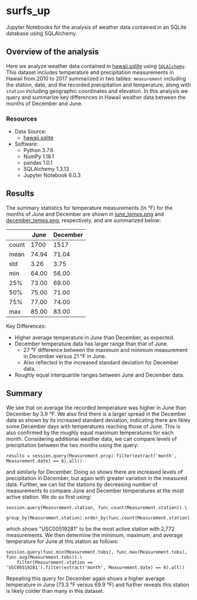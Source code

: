 # surfs_up
Jupyter Notebooks for the analysis of weather data contained in an SQLite database using SQLAlchemy.

## Overview of the analysis
Here we analyze weather data contained in [hawaii.sqlite](hawaii.sqlite) using [`SQLAlchemy`](https://www.sqlalchemy.org/). This dataset includes
temperature and precipitation measurements in Hawaii from 2010 to 2017 summarized in two tables: `measurement` including the station, date,
and the recorded precipitation and temperature, along with `station` including geographic coordinates and elevation. In this
analysis we query and summarize key differences in Hawaii weather data between the months of December and June.

### Resources
- Data Source:
  - [hawaii.sqlite](hawaii.sqlite)
- Software:
  - Python 3.7.6
  - NumPy 1.18.1
  - pandas 1.0.1
  - SQLAlchemy 1.3.13
  - Jupyter Notebook 6.0.3

## Results
The summary statistics for temperature measurements (in &deg;F) for the months of June and December are shown in
[june_temps.png](Resources/june_temps.png) and [december_temps.png](Resources/december_temps.png), respectively, and are
summarized below:

|        | June | December |
| ------ | ---- | -------- |
| count  | 1700 | 1517     |
| mean   | 74.94 | 71.04   |
| std   | 3.26 | 3.75   |
| min   | 64.00 | 56.00   |
| 25%   | 73.00 | 69.00   |
| 50%   | 75.00 | 71.00   |
| 75%   | 77.00 | 74.00   |
| max   | 85.00 | 83.00   |

Key Differences:
- Higher average temperature in June than December, as expected.
- December temperature data has larger range than that of June.
  - 27 &deg;F difference between the maximum and minimum measurement in December versus 21 &deg;F in June.
  - Also reflected in the increased standard deviation for December data.
- Roughly equal interquartile ranges between June and December data.

## Summary
We see that on average the recorded temperature was higher in June than December by 3.9 &deg;F. We also find there is a larger spread in the
December data as shown by its increased standard deviation, indicating there are likley some December days with temperatures reaching those
of June. This is also confirmed by the roughly equal maximum temperatures for each month. Considering additional weather data, we can compare
levels of precipitation between the two months using the query:
```
results = session.query(Measurement.prcp).filter(extract('month', Measurement.date) == 6).all()
```
and similarly for December. Doing so shows there are increased levels of precipitation in December, but again with greater variation in the measured
data. Further, we can list the stations by decreasing number of measurements to compare June and December temperatures at the most active station.
We do so first using:
```
session.query(Measurement.station, func.count(Measurement.station)).\
    group_by(Measurement.station).order_by(func.count(Measurement.station).desc()).all()
```
which shows "USC00519281" to be the most active station with 2,772 measurements. We then determine the minimum, maximum, and average temperature
for June at this station as follows:
```
session.query(func.min(Measurement.tobs), func.max(Measurement.tobs), func.avg(Measurement.tobs)).\
    filter(Measurement.station == 'USC00519281').filter(extract('month', Measurement.date) == 6).all()
```
Repeating this query for December again shows a higher average temperature in June (73.3 &deg;F versus 69.9 &deg;F) and further reveals this station
is likely colder than many in this dataset.
